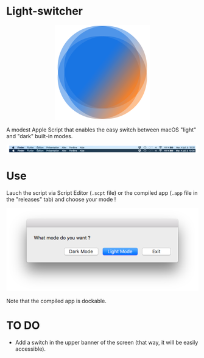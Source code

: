 # Light-switcher

<p align="center">
<img src="./Ressources/Icon.png" />

A modest Apple Script that enables the easy switch between macOS "light" and "dark" built-in modes.
</p>

![Comparison](./Ressources/comparison.png)

# Use

Lauch the script via Script Editor (`.scpt` file) or the compiled app (`.app` file in the "releases" tab) and choose your mode !

<p align="center">
<img src="./Ressources/dialog_box.png" />

Note that the compiled app is dockable.
</p>

# TO DO

* Add a switch in the upper banner of the screen (that way, it will be easily accessible).
